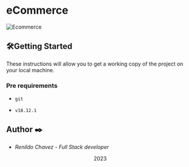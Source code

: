 # eCommerce

![Ecommerce](./assets/favicon.png)

## 🛠️**Getting Started**

These instructions will allow you to get a working copy of the project on your local machine.

### **Pre requirements**

- `git`

- `v18.12.1`

## **Author** ✒️
- _Renildo Chavez - Full Stack developer_

<p align="center">2023</p>